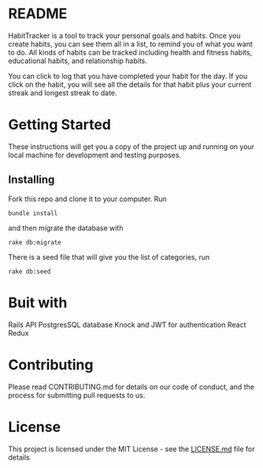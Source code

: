 # README

HabitTracker is a tool to track your personal goals and habits. Once you create habits, you can see them all in a list, to remind you of what you want to do. All kinds of habits can be tracked including health and fitness habits, educational habits, and relationship habits.

You can click to log that you have completed your habit for the day. If you click on the habit, you will see all the details for that habit plus your current streak and longest streak to date.

# Getting Started
These instructions will get you a copy of the project up and running on your local machine for development and testing purposes.

## Installing
Fork this repo and clone it to your computer. Run
```
bundle install
```
and then migrate the database with
```
rake db:migrate
```
There is a seed file that will give you the list of categories, run
```
rake db:seed
```

# Buit with
Rails API
PostgresSQL database
Knock and JWT for authentication
React
Redux

# Contributing
Please read CONTRIBUTING.md for details on our code of conduct, and the process for submitting pull requests to us.

# License
This project is licensed under the MIT License - see the [LICENSE.md](./LICENSE.md) file for details
